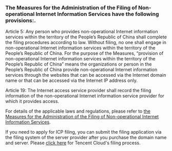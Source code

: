 ### The Measures for the Administration of the Filing of Non-operational Internet Information Services have the following provisions:.
Article 5: Any person who provides non-operational Internet information services within the territory of the People’s Republic of China shall complete the filing procedures according to law. Without filing, no one shall engage in non-operational Internet information services within the territory of the People’s Republic of China. For the purpose of the Measures, “provision of non-operational Internet information services within the territory of the People’s Republic of China” means the organizations or person in the People’s Republic of China provide non-operational Internet information services through the websites that can be accessed via the Internet domain name or that can be accessed via the Internet IP address only. 

Article 19: The Internet access service provider shall record the filing information of the non-operational Internet information service provider for which it provides access. 

For details of the applicable laws and regulations, please refer to [the Measures for the Administration of the Filing of Non-operational Internet Information Services](http://www.beian.miit.gov.cn/state/outPortal/queryMutualityDownloadInfo.action?id=11).

If you need to apply for ICP filing, you can submit the filing application via the filing system of the server provider after you purchase the domain name and server. Please [click here](https://intl.cloud.tencent.com/document/product/1022/31659) for Tencent Cloud's filing process. 

